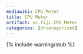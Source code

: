 ```yaml
---
mediawiki: CPU_Meter
title: CPU Meter
artifact: sc.fiji:CPU_Meter
categories: [Uncategorized]
---
```


{% include warning/stub %}
